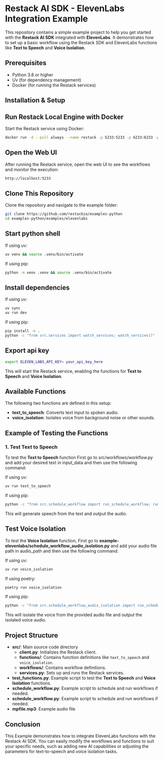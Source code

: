 # Restack AI SDK - ElevenLabs Integration Example

This repository contains a simple example project to help you get started with the **Restack AI SDK** integrated with **ElevenLabs**. It demonstrates how to set up a basic workflow using the Restack SDK and ElevenLabs functions like **Text to Speech** and **Voice Isolation**.

## Prerequisites

- Python 3.8 or higher
- Uv (for dependency management)
- Docker (for running the Restack services)

## Installation & Setup

## Run Restack Local Engine with Docker

Start the Restack service using Docker:

```bash
docker run -d --pull always --name restack -p 5233:5233 -p 6233:6233 -p 7233:7233 ghcr.io/restackio/restack:main
```

## Open the Web UI

After running the Restack service, open the web UI to see the workflows and monitor the execution:

```bash
http://localhost:5233
```

## Clone This Repository

Clone the repository and navigate to the example folder:

```bash
git clone https://github.com/restackio/examples-python
cd examples-python/examples/elevenlabs
```

## Start python shell

If using uv:

```bash
uv venv && source .venv/bin/activate
```

If using pip:

```bash
python -m venv .venv && source .venv/bin/activate
```

## Install dependencies

If using uv:

```bash
uv sync
uv run dev
```

If using pip:

```bash
pip install -e .
python -c "from src.services import watch_services; watch_services()"
```

## Export api key

```bash
export ELEVEN_LABS_API_KEY= your_api_key_here
```

This will start the Restack service, enabling the functions for **Text to Speech** and **Voice Isolation**.

## Available Functions

The following two functions are defined in this setup:

- **text_to_speech**: Converts text input to spoken audio.
- **voice_isolation**: Isolates voice from background noise or other sounds.

## Example of Testing the Functions

### 1. Test Text to Speech

To test the **Text to Speech** function
First go to src/workflows/workflow.py and add your desired text in input_data and then use the following command:

If using uv:

```bash
uv run text_to_speech
```

If using pip:

```bash
python -c "from src.schedule_workflow import run_schedule_workflow; run_schedule_workflow()"
```

This will generate speech from the text and output the audio.

## Test Voice Isolation

To test the **Voice Isolation** function,
First go to **example-elevenlabs/schedule_workflow_audio_isolation.py** and add your audio file path in audio_path and then use the following command:

If using uv:

```bash
uv run voice_isolation
```

If using poetry:

```bash
poetry run voice_isolation
```

If using pip:

```bash
python -c "from src.schedule_workflow_audio_isolation import run_schedule_workflow_audio_isolation; run_schedule_workflow_audio_isolation()"
```

This will isolate the voice from the provided audio file and output the isolated voice audio.

## Project Structure

- **src/**: Main source code directory
  - **client.py**: Initializes the Restack client.
  - **functions/**: Contains function definitions like `text_to_speech` and `voice_isolation`.
  - **workflows/**: Contains workflow definitions.
  - **services.py**: Sets up and runs the Restack services.
- **test_functions.py**: Example script to test the **Text to Speech** and **Voice Isolation** functions.
- **schedule_workflow.py**: Example script to schedule and run workflows if needed.
- **schedule_workflow.py**: Example script to schedule and run workflows if needed.
- **mpfile.mp3**: Example audio file

## Conclusion

This Example demonstrates how to integrate ElevenLabs functions with the Restack AI SDK. You can easily modify the workflows and functions to suit your specific needs, such as adding new AI capabilities or adjusting the parameters for text-to-speech and voice isolation tasks.
